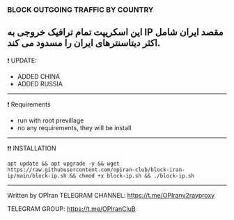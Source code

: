 ### BLOCK OUTGOING TRAFFIC BY COUNTRY 
## این اسکریپت تمام ترافیک خروجی به IP مقصد ایران شامل اکثر دیتاسنترهای ایران را مسدود می کند.


❗ UPDATE:
- ADDED CHINA
- ADDED RUSSIA

--------------------------------------------------------------------------------------------------------------------------------------------------------------------------

❗ Requirements

- run with root previllage
- no any requirements, they will be install

--------------------------------------------------------------------------------------------------------------------------------------------------------------------------

❗❗ INSTALLATION
```
apt update && apt upgrade -y && wget https://raw.githubusercontent.com/opiran-club/block-iran-ip/main/block-ip.sh && chmod +x block-ip.sh && ./block-ip.sh
```
--------------------------------------------------------------------------------------------------------------------------------------------------------------------------

Written by OPIran
TELEGRAM CHANNEL: https://t.me/OPIranv2rayproxy

TELEGRAM GROUP: https://t.me/OPIranCluB
